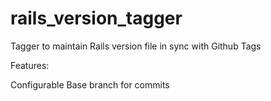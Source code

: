 # rails_version_tagger
Tagger to maintain Rails version file in sync with Github Tags

Features: 

Configurable Base branch for commits


